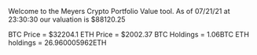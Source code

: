 Welcome to the Meyers Crypto Portfolio Value tool. 
As of 07/21/21 at 23:30:30 our valuation is $88120.25 

BTC Price = $32204.1
 ETH Price = $2002.37
BTC Holdings = 1.06BTC
 ETH holdings = 26.960005962ETH 
